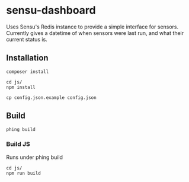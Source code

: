 # sensu-dashboard
Uses Sensu's Redis instance to provide a simple interface for sensors.
Currently gives a datetime of when sensors were last run, and what their current status is.

## Installation
```
composer install
```

```
cd js/
npm install
```

```
cp config.json.example config.json
```

## Build
```
phing build
```

### Build JS
Runs under phing build
```
cd js/
npm run build
```
